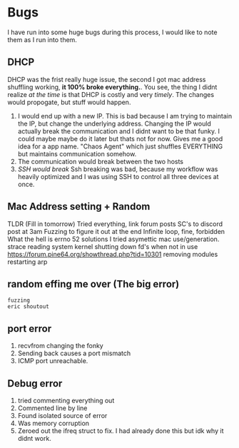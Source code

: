 # Bugs
I have run into some huge bugs during this process, I would like to note them as I run into them.

## DHCP
DHCP was the frist really huge issue, the second I got mac address shuffling working, **it 100% broke everything.**.
You see, the thing I didnt realize *at the time* is that DHCP is costly and very *timely*. The changes would propogate, but stuff would happen.
1. I would end up with a new IP. This is bad because I am trying to maintain the IP, but change the underlying address.
    Changing the IP would actually break the communication and I didnt want to be that funky. 
    I could maybe maybe do it later but thats not for now. Gives me a good idea for a app name. "Chaos Agent" which just shuffles EVERYTHING but maintains communication somehow.
2. The communication would break between the two hosts
3. *SSH would break*
Ssh breaking was bad, because my workflow was heavily optimized and I was using SSH to control all three devices at once.

## Mac Address setting + Random
TLDR (Fill in tomorrow)
Tried everything, link forum posts
SC's to discord post at 3am
Fuzzing to figure it out at the end
Infinite loop, fine, forbidden
What the hell is errno 52
solutions I tried
    asymettic mac use/generation.
    strace
    reading system kernel
    shutting down fd's when not in use
    https://forum.pine64.org/showthread.php?tid=10301
    removing modules
    restarting arp

## random effing me over (The big error)
    fuzzing
    eric shoutout

## port error
1. recvfrom changing the fonky
2. Sending back causes a port mismatch
3. ICMP port unreachable.

## Debug error
1. tried commenting everything out
2. Commented line by line
3. Found isolated source of error
4. Was memory corruption
5. Zeroed out the ifreq struct to fix. I had already done this but idk why it didnt work.